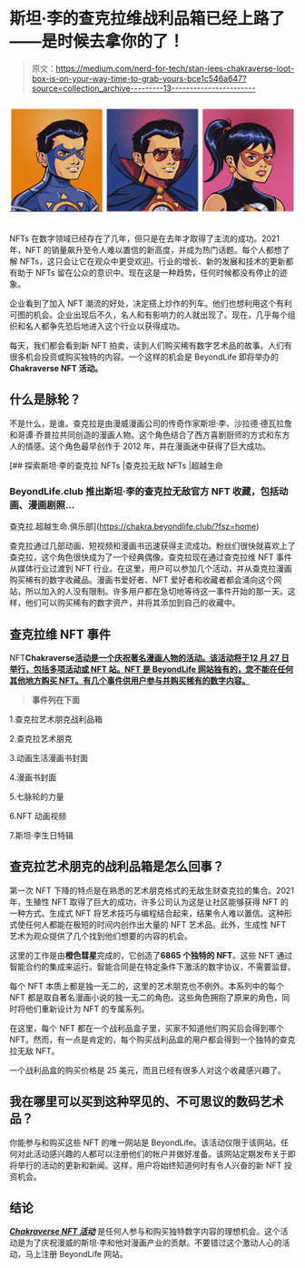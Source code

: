 # 斯坦·李的查克拉维战利品箱已经上路了——是时候去拿你的了！

> 原文：<https://medium.com/nerd-for-tech/stan-lees-chakraverse-loot-box-is-on-your-way-time-to-grab-yours-bce1c546a647?source=collection_archive---------13----------------------->

![](img/168ce8ef640171c22e2f04d3816106ec.png)

NFTs 在数字领域已经存在了几年，但只是在去年才取得了主流的成功。2021 年，NFT 的销量飙升至令人难以置信的新高度，并成为热门话题。每个人都想了解 NFTs，这只会让它在观众中更受欢迎。行业的增长、新的发展和技术的更新都有助于 NFTs 留在公众的意识中。现在这是一种趋势，任何时候都没有停止的迹象。

企业看到了加入 NFT 潮流的好处，决定搭上炒作的列车。他们也想利用这个有利可图的机会。企业出现后不久，名人和有影响力的人就出现了。现在，几乎每个组织和名人都争先恐后地进入这个行业以获得成功。

每天，我们都会看到新 NFT 拍卖，读到人们购买稀有数字艺术品的故事。人们有很多机会投资或购买独特的内容。一个这样的机会是 BeyondLife 即将举办的 **Chakraverse NFT 活动。**

## **什么是脉轮？**

不是什么，是谁。查克拉是由漫威漫画公司的传奇作家斯坦·李、沙拉德·德瓦拉詹和哥谭·乔普拉共同创造的漫画人物。这个角色结合了西方喜剧厨师的方式和东方人的情感。这个角色最早创作于 2012 年，并在漫画迷中获得了巨大成功。

[](https://chakra.beyondlife.club/?fsz=home) [## 探索斯坦·李的查克拉 NFTs |查克拉无敌 NFTs |超越生命

### BeyondLife.club 推出斯坦·李的查克拉无敌官方 NFT 收藏，包括动画、漫画剧照…

查克拉.超越生命.俱乐部](https://chakra.beyondlife.club/?fsz=home) 

查克拉通过几部动画、短视频和漫画书迅速获得主流成功。粉丝们很快就喜欢上了查克拉，这个角色很快成为了一个经典偶像。查克拉现在通过查克拉维 NFT 事件从媒体行业过渡到 NFT 行业。在这里，用户可以参加几个活动，并从查克拉漫画购买稀有的数字收藏品。漫画书爱好者、NFT 爱好者和收藏者都会涌向这个网站，所以加入的人没有限制。许多用户都在急切地等待这一事件开始的那一天。这样，他们可以购买稀有的数字资产，并将其添加到自己的收藏中。

## **查克拉维 NFT 事件**

NFT**Chakraverse[**活动**是一个庆祝著名漫画人物的活动。该活动将于**12 月 27 日**举行，包括多项活动或 NFT 站。NFT 是 BeyondLife 网站独有的，您不能在任何其他地方购买 NFT。有几个事件供用户参与并购买稀有的数字内容。](https://chakra.beyondlife.club/?fsz=home)**

> **事件列在下面**

1.查克拉艺术朋克战利品箱

2.查克拉艺术朋克

3.动画生活漫画书封面

4.漫画书封面

5.七脉轮的力量

6.NFT 动画视频

7.斯坦·李生日特辑

## **查克拉艺术朋克的战利品箱是怎么回事？**

第一次 NFT 下降的特点是在熟悉的艺术朋克格式的无敌生财查克拉的集合。2021 年，生殖性 NFT 取得了巨大的成功，许多公司认为这是让社区能够获得 NFT 的一种方式。生成式 NFT 将艺术技巧与编程结合起来，结果令人难以置信。这种形式使任何人都能在极短的时间内创作出大量的 NFT 艺术品。此外，生成性 NFT 艺术为观众提供了几个找到他们想要的内容的机会。

这里的工作是由**橙色彗星**完成的，它创造了**6865 个独特的 NFT**。这些 NFT 通过智能合约的集成来运行。智能合同是在特定条件下激活的数字协议，不需要监督。

每个 NFT 本质上都是独一无二的，这里的艺术朋克也不例外。本系列中的每个 NFT 都是取自著名漫画小说的独一无二的角色。这些角色拥抱了原来的角色，同时将他们重新设计为 NFT 的专属系列。

在这里，每个 NFT 都在一个战利品盒子里，买家不知道他们购买后会得到哪个 NFT。然而，有一点是肯定的，每个购买战利品盒的用户都会得到一个独特的查克拉无敌 NFT。

一个战利品盒的购买价格是 25 美元，而且已经有很多人对这个收藏感兴趣了。

## 我在哪里可以买到这种罕见的、不可思议的数码艺术品？

你能参与和购买这些 NFT 的唯一网站是 BeyondLife。该活动仅限于该网站。任何对此活动感兴趣的人都可以注册他们的帐户并做好准备。该网站定期发布关于即将举行的活动的更新和新闻。这样，用户将始终知道何时有令人兴奋的新 NFT 投资机会。

## **结论**

[***Chakraverse NFT 活动***](https://chakra.beyondlife.club/?fsz=home) 是任何人参与和购买独特数字内容的理想机会。这个活动是为了庆祝漫威的斯坦·李和他对漫画产业的贡献。不要错过这个激动人心的活动，马上注册 BeyondLife 网站。